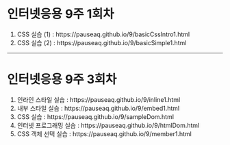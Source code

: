 <h1>인터넷응용 9주 1회차</h1>
<ol>
  <li>CSS 실습 (1) : https://pauseaq.github.io/9/basicCssIntro1.html</li>
  <li>CSS 실습 (2) : https://pauseaq.github.io/9/basicSimple1.html</li>
</ol>
<hr>
<h1>인터넷응용 9주 3회차</h1>
<ol>
  <li>인라인 스타일 실습 : https://pauseaq.github.io/9/inline1.html</li>
  <li>내부 스타일 실습 : https://pauseaq.github.io/9/embed1.html</li>
  <li>CSS 실습 : https://pauseaq.github.io/9/sampleDom.html</li>
  <li>인터넷 프로그래밍 실습 : https://pauseaq.github.io/9/htmlDom.html</li>
  <li>CSS 객체 선택 실습 : https://pauseaq.github.io/9/member1.html</li>
 </ol>
